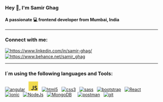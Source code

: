 <h3 align="left">Hey 👋, I'm Samir Ghag</h3>
<h4 align="left">A passionate 💻 frontend developer from Mumbai, India </h4>

<hr />

<h3 align="left">Connect with me:</h3>
<p align="left">
<a href="https://linkedin.com/in/https://www.linkedin.com/in/samir-ghag/" target="blank"><img align="center" src="https://www.vectorlogo.zone/logos/linkedin/linkedin-icon.svg" alt="https://www.linkedin.com/in/samir-ghag/" height="30" width="40" /></a>
<a href="https://www.behance.net/https://www.behance.net/samir_ghag" target="blank"><img align="center" src="https://www.vectorlogo.zone/logos/behance/behance-icon.svg" alt="https://www.behance.net/samir_ghag" height="30" width="40" /></a>
</p>

<hr/>

<h3 align="left">I´m using the following languages and Tools:</h3>
<p align="left">
 <a href="https://angular.io" target="_blank"> <img src="https://www.vectorlogo.zone/logos/angular/angular-icon.svg" alt="angular" title="Angular" width="32" height="32"/></a> &nbsp;
 <a href="https://developer.mozilla.org/en-US/docs/Web/JavaScript" target="_blank"> <img src="https://raw.githubusercontent.com/devicons/devicon/master/icons/javascript/javascript-original.svg" alt="javascript" title="JavaScript" width="32" height="32"/></a> &nbsp;
<a href="https://www.w3.org/html/" target="_blank"> <img src="https://www.vectorlogo.zone/logos/w3_html5/w3_html5-icon.svg" alt="html5" title="HTML5" width="32" height="32"/></a> &nbsp;
<a href="https://www.w3schools.com/css/" target="_blank"> <img src="https://www.vectorlogo.zone/logos/w3_css/w3_css-icon.svg" alt="css3" title="CSS3" width="32" height="32"/></a> &nbsp;
<a href="https://sass-lang.com" target="_blank"> <img src="https://www.vectorlogo.zone/logos/sass-lang/sass-lang-icon.svg" alt="sass" title="Sass" width="32" height="32"/></a> &nbsp;
<a href="https://getbootstrap.com" target="_blank"> <img src="https://www.vectorlogo.zone/logos/getbootstrap/getbootstrap-icon.svg" alt="bootstrap" title="Bootstrap" width="32" height="32"/></a> &nbsp;
<a href="https://reactjs.org/" target="_blank"> <img src="https://www.vectorlogo.zone/logos/reactjs/reactjs-icon.svg" alt="React" title="React" width="32" height="32"/></a> &nbsp;
<a href="https://ionicframework.com" target="_blank"> <img src="https://www.vectorlogo.zone/logos/ionicframework/ionicframework-icon.svg" alt="ionic" title="Ionic" width="32" height="32"/></a> &nbsp;
<a href="https://nodejs.org/en/" target="_blank"> <img src="https://www.vectorlogo.zone/logos/nodejs/nodejs-icon.svg" alt="NodeJs" title="NodeJs" width="32" height="32"/></a> &nbsp;
<a href="https://www.mongodb.com/" target="_blank"> <img src="https://www.vectorlogo.zone/logos/mongodb/mongodb-icon.svg" alt="MongoDB" title="MongoDB" width="32" height="32"/></a> &nbsp
&nbsp;
<a href="https://postman.com" target="_blank"> <img src="https://www.vectorlogo.zone/logos/getpostman/getpostman-icon.svg" alt="postman" width="32" height="32"/></a> &nbsp;
<a href="https://git-scm.com/" target="_blank"> <img src="https://www.vectorlogo.zone/logos/git-scm/git-scm-icon.svg" alt="git" width="32" height="32"/></a>



</p>

<!--
**saymir-sg/saymir-sg** is a ✨ _special_ ✨ repository because its `README.md` (this file) appears on your GitHub profile.

Here are some ideas to get you started:

- 🔭 I’m currently working on ...
- 🌱 I’m currently learning ...
- 👯 I’m looking to collaborate on ...
- 🤔 I’m looking for help with ...
- 💬 Ask me about ...
- 📫 How to reach me: ...
- 😄 Pronouns: ...
- ⚡ Fun fact: ...
-->
